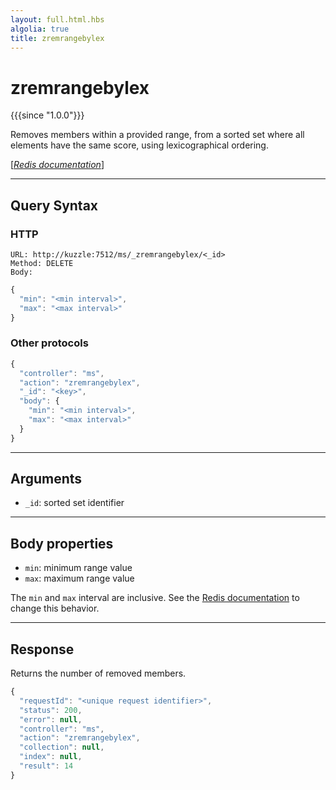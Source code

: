 ```yaml
---
layout: full.html.hbs
algolia: true
title: zremrangebylex
---
```


# zremrangebylex

{{{since "1.0.0"}}}

Removes members within a provided range, from a sorted set where all elements have the same score, using lexicographical ordering. 

[[_Redis documentation_]](https://redis.io/commands/zremrangebylex)

---

## Query Syntax

### HTTP

```http
URL: http://kuzzle:7512/ms/_zremrangebylex/<_id>
Method: DELETE  
Body:
```

```js
{
  "min": "<min interval>",
  "max": "<max interval>"
}
```

### Other protocols

```js
{
  "controller": "ms",
  "action": "zremrangebylex",
  "_id": "<key>",
  "body": {
    "min": "<min interval>",
    "max": "<max interval>"
  }
}
```

---

## Arguments

* `_id`: sorted set identifier

---

## Body properties

* `min`: minimum range value
* `max`: maximum range value

The `min` and `max` interval are inclusive. See the [Redis documentation](https://redis.io/commands/zrangebylex) to change this behavior.

---

## Response

Returns the number of removed members.

```javascript
{
  "requestId": "<unique request identifier>",
  "status": 200,
  "error": null,
  "controller": "ms",
  "action": "zremrangebylex",
  "collection": null,
  "index": null,
  "result": 14
}
```
